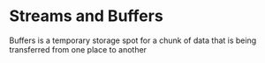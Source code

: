 # Streams and Buffers
Buffers is a temporary storage spot for a chunk of data that is being transferred from one place to another     